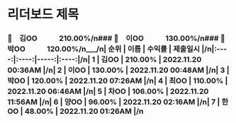 # 리더보드 제목
### 🥇　김OO　　　210.00%/n### 🥈　이OO　　　130.00%/n### 🥉　박OO　　　120.00%/n___/n| 순위 | 이름 | 수익률 | 제출일시 |/n|:----:|:----:|-----:|:----:|/n| 1 | 김OO | 210.00% | 2022.11.20 00:36AM |/n| 2 | 이OO | 130.00% | 2022.11.20 00:48AM |/n| 3 | 박OO | 120.00% | 2022.11.20 07:26AM |/n| 4 | 최OO | 110.00% | 2022.11.20 06:46AM |/n| 5 | 차OO | 106.00% | 2022.11.20 11:56AM |/n| 6 | 양OO | 96.00% | 2022.11.20 02:16AM |/n| 7 | 한OO | 48.00% | 2022.11.20 01:26AM |/n